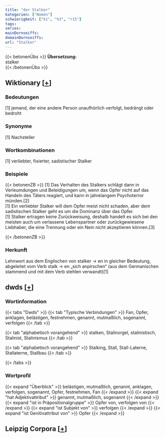 ```yaml
---
title: "der Stalker"
kategorien: ["Nomen"]
schwierigkeit: ["k1", "h3", "r15"]
tags:
series:
mainDornseiffs:
domainDornseiffs:
url: "Stalker"
---
```


{{< betonenÜbs >}}
**Übersetzung:**  
stalker  
{{< /betonenÜbs >}}

## Wiktionary [[+](https://de.wiktionary.org/wiki/Stalker)]

### Bedeutungen
[1] jemand, der eine andere Person unaufhörlich verfolgt, bedrängt oder bedroht  

### Synonyme
[1] Nachsteller  

### Wortkombinationen
[1] verliebter, fixierter, sadistischer Stalker  

### Beispiele
{{< betonenZB >}}
[1] Das Verhalten des Stalkers schlägt dann in Verleumdungen und Beleidigungen um, wenn das Opfer nicht auf das Handeln des Täters reagiert, und kann in jahrelangem Psychoterror münden.[2]  
[1] Ein verliebter Stalker will dem Opfer meist nicht schaden, aber dem sadistischen Stalker geht es um die Dominanz über das  Opfer.  
[1] Stalker ertragen keine Zurückweisung, deshalb handelt es sich bei den meisten auch um verlassene Lebenspartner oder zurückgewiesene Liebhaber, die eine Trennung oder ein Nein nicht akzeptieren können.[3]  

{{< /betonenZB >}}
### Herkunft
Lehnwort aus dem Englischen von stalker → en in gleicher Bedeutung, abgeleitet vom Verb stalk → en „sich anpirschen“ (aus dem Germanischen stammend und mit dem Verb stehlen verwandt)[1]  



## dwds [[+](https://www.dwds.de/wb/Stalker)]

### Wortinformation
{{< tabs "Dwds" >}}
{{< tab "Typische Verbindungen" >}}
Fan, Opfer, anklagen, belästigen, festnehmen, genannt, mutmaßlich, sogenannt, verfolgen
{{< /tab >}}

{{< tab "alphabetisch vorangehend" >}}
stalken, Stalinorgel, stalinistisch, Stalinist, Stalinismus
{{< /tab >}}

{{< tab "alphabetisch vorangehend" >}}
Stalking, Stall, Stall-Laterne, Stallaterne, Stallbau
{{< /tab >}}

{{< /tabs >}}

### Wortprofil
{{< expand "Überblick" >}} belästigen, mutmaßlich, genannt, anklagen, verfolgen, sogenannt, Opfer, festnehmen, Fan {{< /expand >}}
{{< expand "hat Adjektivattribut" >}} genannt, mutmaßlich, sogenannt {{< /expand >}}
{{< expand "ist in Präpositionalgruppe" >}} Opfer von, verfolgen von {{< /expand >}}
{{< expand "ist Subjekt von" >}} verfolgen {{< /expand >}}
{{< expand "ist Genitivattribut von" >}} Opfer {{< /expand >}}

## Leipzig Corpora [[+](https://corpora.uni-leipzig.de/en/res?word=Stalker&corpusId=deu_newscrawl-public_2018)]

